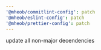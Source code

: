 ```yaml
---
'@mheob/commitlint-config': patch
'@mheob/eslint-config': patch
'@mheob/prettier-config': patch
---
```


update all non-major deoendencies
